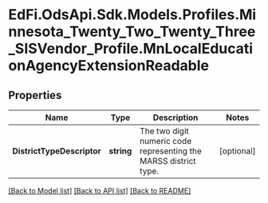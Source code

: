 # EdFi.OdsApi.Sdk.Models.Profiles.Minnesota_Twenty_Two_Twenty_Three_SISVendor_Profile.MnLocalEducationAgencyExtensionReadable
## Properties

Name | Type | Description | Notes
------------ | ------------- | ------------- | -------------
**DistrictTypeDescriptor** | **string** | The two digit numeric code representing the MARSS district type. | [optional] 

[[Back to Model list]](../README.md#documentation-for-models) [[Back to API list]](../README.md#documentation-for-api-endpoints) [[Back to README]](../README.md)

